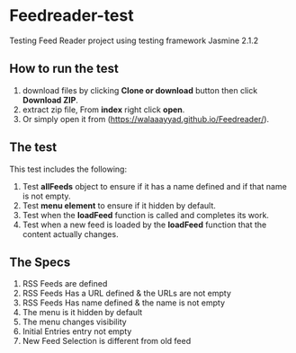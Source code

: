 # Feedreader-test
Testing Feed Reader project using testing framework Jasmine 2.1.2


## How to run the test

1. download files by clicking **Clone or download** button then click **Download ZIP**.
2. extract zip file, From **index** right click **open**.
3. Or simply open it from (https://walaaayyad.github.io/Feedreader/).

## The test

This test includes the following:

1. Test **allFeeds** object to ensure if it has a name defined and if that name is not empty.
2. Test **menu element** to ensure if it hidden by default.
3. Test when the **loadFeed** function is called and completes its work.
4. Test when a new feed is loaded by the **loadFeed** function that the content actually changes.

## The Specs

1. RSS Feeds are defined
2. RSS Feeds Has a URL defined & the URLs are not empty
3. RSS Feeds Has name defined & the name is not empty
4. The menu is it hidden by default
5. The menu changes visibility
6. Initial Entries entry not empty
7. New Feed Selection is different from old feed